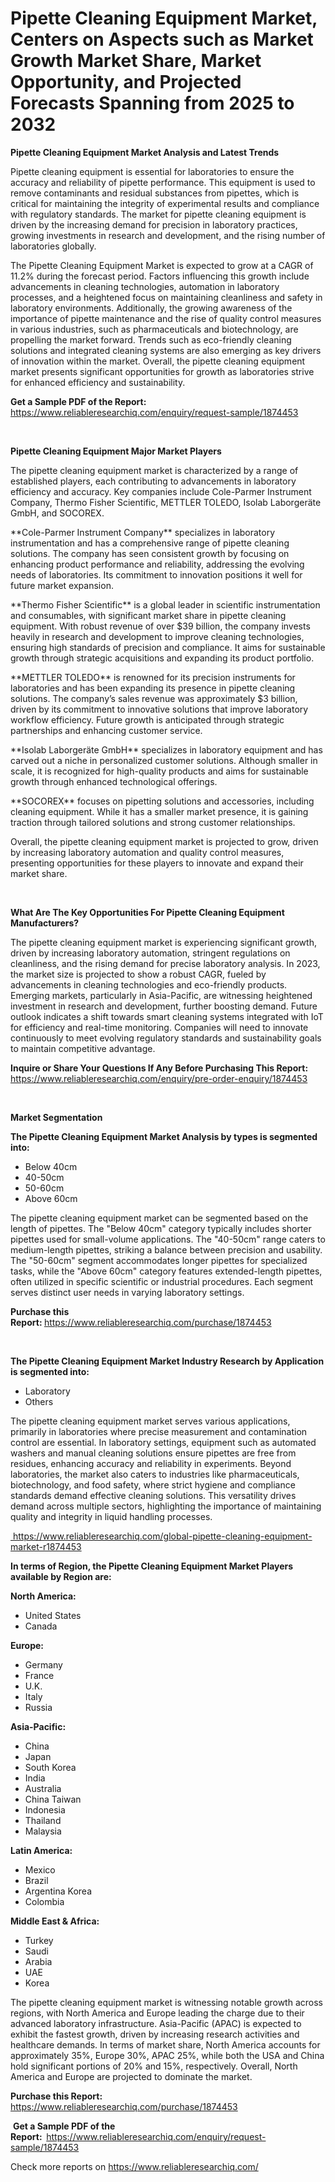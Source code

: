 <p><h1>Pipette Cleaning Equipment Market, Centers on Aspects such as Market Growth Market Share, Market Opportunity, and Projected Forecasts Spanning from 2025 to 2032</h1></p><p><strong>Pipette Cleaning Equipment Market Analysis and Latest Trends</strong></p>
<p><p>Pipette cleaning equipment is essential for laboratories to ensure the accuracy and reliability of pipette performance. This equipment is used to remove contaminants and residual substances from pipettes, which is critical for maintaining the integrity of experimental results and compliance with regulatory standards. The market for pipette cleaning equipment is driven by the increasing demand for precision in laboratory practices, growing investments in research and development, and the rising number of laboratories globally.</p><p>The Pipette Cleaning Equipment Market is expected to grow at a CAGR of 11.2% during the forecast period. Factors influencing this growth include advancements in cleaning technologies, automation in laboratory processes, and a heightened focus on maintaining cleanliness and safety in laboratory environments. Additionally, the growing awareness of the importance of pipette maintenance and the rise of quality control measures in various industries, such as pharmaceuticals and biotechnology, are propelling the market forward. Trends such as eco-friendly cleaning solutions and integrated cleaning systems are also emerging as key drivers of innovation within the market. Overall, the pipette cleaning equipment market presents significant opportunities for growth as laboratories strive for enhanced efficiency and sustainability.</p></p>
<p><strong>Get a Sample PDF of the Report:&nbsp;</strong> <a href="https://www.reliableresearchiq.com/enquiry/request-sample/1874453?utm_campaign=3043&utm_medium=2&utm_source=Github&utm_content=ia&utm_term=05032025&utm_id=pipette-cleaning-equipment">https://www.reliableresearchiq.com/enquiry/request-sample/1874453</a></p>
<p>&nbsp;</p>
<p><strong>Pipette Cleaning Equipment Major Market Players</strong></p>
<p><p>The pipette cleaning equipment market is characterized by a range of established players, each contributing to advancements in laboratory efficiency and accuracy. Key companies include Cole-Parmer Instrument Company, Thermo Fisher Scientific, METTLER TOLEDO, Isolab Laborgeräte GmbH, and SOCOREX.</p><p>**Cole-Parmer Instrument Company** specializes in laboratory instrumentation and has a comprehensive range of pipette cleaning solutions. The company has seen consistent growth by focusing on enhancing product performance and reliability, addressing the evolving needs of laboratories. Its commitment to innovation positions it well for future market expansion.</p><p>**Thermo Fisher Scientific** is a global leader in scientific instrumentation and consumables, with significant market share in pipette cleaning equipment. With robust revenue of over $39 billion, the company invests heavily in research and development to improve cleaning technologies, ensuring high standards of precision and compliance. It aims for sustainable growth through strategic acquisitions and expanding its product portfolio.</p><p>**METTLER TOLEDO** is renowned for its precision instruments for laboratories and has been expanding its presence in pipette cleaning solutions. The company’s sales revenue was approximately $3 billion, driven by its commitment to innovative solutions that improve laboratory workflow efficiency. Future growth is anticipated through strategic partnerships and enhancing customer service.</p><p>**Isolab Laborgeräte GmbH** specializes in laboratory equipment and has carved out a niche in personalized customer solutions. Although smaller in scale, it is recognized for high-quality products and aims for sustainable growth through enhanced technological offerings.</p><p>**SOCOREX** focuses on pipetting solutions and accessories, including cleaning equipment. While it has a smaller market presence, it is gaining traction through tailored solutions and strong customer relationships.</p><p>Overall, the pipette cleaning equipment market is projected to grow, driven by increasing laboratory automation and quality control measures, presenting opportunities for these players to innovate and expand their market share.</p></p>
<p>&nbsp;</p>
<p><strong>What Are The Key Opportunities For Pipette Cleaning Equipment Manufacturers?</strong></p>
<p><p>The pipette cleaning equipment market is experiencing significant growth, driven by increasing laboratory automation, stringent regulations on cleanliness, and the rising demand for precise laboratory analysis. In 2023, the market size is projected to show a robust CAGR, fueled by advancements in cleaning technologies and eco-friendly products. Emerging markets, particularly in Asia-Pacific, are witnessing heightened investment in research and development, further boosting demand. Future outlook indicates a shift towards smart cleaning systems integrated with IoT for efficiency and real-time monitoring. Companies will need to innovate continuously to meet evolving regulatory standards and sustainability goals to maintain competitive advantage.</p></p>
<p><strong>Inquire or Share Your Questions If Any Before Purchasing This Report:</strong> <a href="https://www.reliableresearchiq.com/enquiry/pre-order-enquiry/1874453?utm_campaign=3043&utm_medium=2&utm_source=Github&utm_content=ia&utm_term=05032025&utm_id=pipette-cleaning-equipment">https://www.reliableresearchiq.com/enquiry/pre-order-enquiry/1874453</a></p>
<p>&nbsp;</p>
<p><strong>Market Segmentation</strong></p>
<p><strong>The Pipette Cleaning Equipment Market Analysis by types is segmented into:</strong></p>
<p><ul><li>Below 40cm</li><li>40-50cm</li><li>50-60cm</li><li>Above 60cm</li></ul></p>
<p><p>The pipette cleaning equipment market can be segmented based on the length of pipettes. The "Below 40cm" category typically includes shorter pipettes used for small-volume applications. The "40-50cm" range caters to medium-length pipettes, striking a balance between precision and usability. The "50-60cm" segment accommodates longer pipettes for specialized tasks, while the "Above 60cm" category features extended-length pipettes, often utilized in specific scientific or industrial procedures. Each segment serves distinct user needs in varying laboratory settings.</p></p>
<p><strong>Purchase this Report:&nbsp;</strong><a href="https://www.reliableresearchiq.com/purchase/1874453?utm_campaign=3043&utm_medium=2&utm_source=Github&utm_content=ia&utm_term=05032025&utm_id=pipette-cleaning-equipment">https://www.reliableresearchiq.com/purchase/1874453</a></p>
<p>&nbsp;</p>
<p><strong>The Pipette Cleaning Equipment Market Industry Research by Application is segmented into:</strong></p>
<p><ul><li>Laboratory</li><li>Others</li></ul></p>
<p><p>The pipette cleaning equipment market serves various applications, primarily in laboratories where precise measurement and contamination control are essential. In laboratory settings, equipment such as automated washers and manual cleaning solutions ensure pipettes are free from residues, enhancing accuracy and reliability in experiments. Beyond laboratories, the market also caters to industries like pharmaceuticals, biotechnology, and food safety, where strict hygiene and compliance standards demand effective cleaning solutions. This versatility drives demand across multiple sectors, highlighting the importance of maintaining quality and integrity in liquid handling processes.</p></p>
<p><a href="https://www.reliableresearchiq.com/global-pipette-cleaning-equipment-market-r1874453?utm_campaign=3043&utm_medium=2&utm_source=Github&utm_content=ia&utm_term=05032025&utm_id=pipette-cleaning-equipment">&nbsp;https://www.reliableresearchiq.com/global-pipette-cleaning-equipment-market-r1874453</a></p>
<p><strong>In terms of Region, the Pipette Cleaning Equipment Market Players available by Region are:</strong></p>
<p>
    <p> <strong> North America: </strong>
        <ul>
            <li>United States</li>
            <li>Canada</li>
        </ul>
        </p> 
    <p> <strong> Europe: </strong>
        <ul>
            <li>Germany</li>
            <li>France</li>
            <li>U.K.</li>
            <li>Italy</li>
            <li>Russia</li>
        </ul>
        </p> 
    <p> <strong> Asia-Pacific: </strong>
        <ul>
            <li>China</li>
            <li>Japan</li>
            <li>South Korea</li>
            <li>India</li>
            <li>Australia</li>
            <li>China Taiwan</li>
            <li>Indonesia</li>
            <li>Thailand</li>
            <li>Malaysia</li>
        </ul>
        </p> 
    <p> <strong> Latin America: </strong>
        <ul>
            <li>Mexico</li>
            <li>Brazil</li>
            <li>Argentina Korea</li>
            <li>Colombia</li>
        </ul>
        </p> 
    <p> <strong> Middle East & Africa: </strong>
        <ul>
            <li>Turkey</li>
            <li>Saudi</li>
            <li>Arabia</li>
            <li>UAE</li>
            <li>Korea</li>
        </ul>
    </p>
    </p>
<p><p>The pipette cleaning equipment market is witnessing notable growth across regions, with North America and Europe leading the charge due to their advanced laboratory infrastructure. Asia-Pacific (APAC) is expected to exhibit the fastest growth, driven by increasing research activities and healthcare demands. In terms of market share, North America accounts for approximately 35%, Europe 30%, APAC 25%, while both the USA and China hold significant portions of 20% and 15%, respectively. Overall, North America and Europe are projected to dominate the market.</p></p>
<p><strong>Purchase this Report: </strong><a href="https://www.reliableresearchiq.com/purchase/1874453?utm_campaign=3043&utm_medium=2&utm_source=Github&utm_content=ia&utm_term=05032025&utm_id=pipette-cleaning-equipment">https://www.reliableresearchiq.com/purchase/1874453</a></p>
<p>&nbsp;<strong>Get a Sample PDF of the Report:&nbsp;&nbsp;</strong><a href="https://www.reliableresearchiq.com/enquiry/request-sample/1874453?utm_campaign=3043&utm_medium=2&utm_source=Github&utm_content=ia&utm_term=05032025&utm_id=pipette-cleaning-equipment">https://www.reliableresearchiq.com/enquiry/request-sample/1874453</a></p>
<p><strong></strong></p>
<p>Check more reports on <a href="https://www.reliableresearchiq.com/?utm_campaign=3043&utm_medium=2&utm_source=Github&utm_content=ia&utm_term=05032025&utm_id=pipette-cleaning-equipment">https://www.reliableresearchiq.com/</a></p>